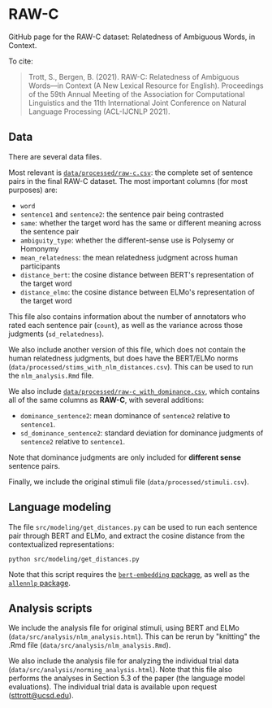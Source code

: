 # RAW-C

GitHub page for the RAW-C dataset: Relatedness of Ambiguous Words, in Context.

To cite:

> Trott, S., Bergen, B. (2021). RAW-C: Relatedness of Ambiguous Words––in Context (A New Lexical Resource for English). Proceedings of the 59th Annual Meeting of the Association for Computational Linguistics and the 11th International Joint Conference on Natural Language Processing (ACL-IJCNLP 2021).

## Data

There are several data files.

Most relevant is [`data/processed/raw-c.csv`](https://github.com/seantrott/raw-c/blob/main/data/processed/raw-c.csv): the complete set of sentence pairs in the final RAW-C dataset. The most important columns (for most purposes) are:

- `word` 
- `sentence1` and `sentence2`: the sentence pair being contrasted  
- `same`: whether the target word has the same or different meaning across the sentence pair  
- `ambiguity_type`: whether the different-sense use is Polysemy or Homonymy  
- `mean_relatedness`: the mean relatedness judgment across human participants  
- `distance_bert`: the cosine distance between BERT's representation of the target word  
- `distance_elmo`: the cosine distance between ELMo's representation of the target word  

This file also contains information about the number of annotators who rated each sentence pair (`count`), as well as the variance across those judgments (`sd_relatedness`). 

We also include another version of this file, which does not contain the human relatedness judgments, but does have the BERT/ELMo norms (`data/processed/stims_with_nlm_distances.csv`). This can be used to run the `nlm_analysis.Rmd` file.

We also include [`data/processed/raw-c_with_dominance.csv`](https://github.com/seantrott/raw-c/blob/main/data/processed/raw-c_with_dominance.csv), which contains all of the same columns as **RAW-C**, with several additions:

- `dominance_sentence2`: mean dominance of `sentence2` relative to `sentence1`.  
- `sd_dominance_sentence2`: standard deviation for dominance judgments of `sentence2` relative to `sentence1`. 

Note that dominance judgments are only included for **different sense** sentence pairs. 

Finally, we include the original stimuli file (`data/processed/stimuli.csv`).

## Language modeling

The file `src/modeling/get_distances.py` can be used to run each sentence pair through BERT and ELMo, and extract the cosine distance from the contextualized representations:

```
python src/modeling/get_distances.py
```

Note that this script requires the [`bert-embedding` package](https://pypi.org/project/bert-embedding/), as well as the [`allennlp` package](https://github.com/allenai/allennlp).

## Analysis scripts

We include the analysis file for original stimuli, using BERT and ELMo (`data/src/analysis/nlm_analysis.html`). This can be rerun by "knitting" the .Rmd file (`data/src/analysis/nlm_analysis.Rmd`).  

We also include the analysis file for analyzing the individual trial data (`data/src/analysis/norming_analysis.html`). Note that this file also performs the analyses in Section 5.3 of the paper (the language model evaluations). The individual trial data is available upon request (sttrott@ucsd.edu). 